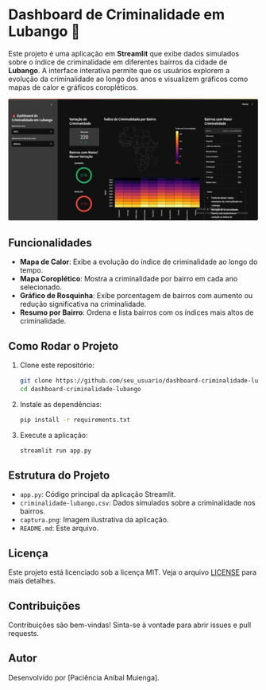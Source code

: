 
# Dashboard de Criminalidade em Lubango 🚨

Este projeto é uma aplicação em **Streamlit** que exibe dados simulados sobre o índice de criminalidade em diferentes bairros da cidade de **Lubango**. A interface interativa permite que os usuários explorem a evolução da criminalidade ao longo dos anos e visualizem gráficos como mapas de calor e gráficos coropléticos.

![Captura de Tela](captura.PNG)

## Funcionalidades
- **Mapa de Calor**: Exibe a evolução do índice de criminalidade ao longo do tempo.
- **Mapa Coroplético**: Mostra a criminalidade por bairro em cada ano selecionado.
- **Gráfico de Rosquinha**: Exibe porcentagem de bairros com aumento ou redução significativa na criminalidade.
- **Resumo por Bairro**: Ordena e lista bairros com os índices mais altos de criminalidade.

## Como Rodar o Projeto
1. Clone este repositório:
    ```bash
    git clone https://github.com/seu_usuario/dashboard-criminalidade-lubango.git
    cd dashboard-criminalidade-lubango
    ```
2. Instale as dependências:
    ```bash
    pip install -r requirements.txt
    ```
3. Execute a aplicação:
    ```bash
    streamlit run app.py
    ```

## Estrutura do Projeto
- `app.py`: Código principal da aplicação Streamlit.
- `criminalidade-lubango.csv`: Dados simulados sobre a criminalidade nos bairros.
- `captura.png`: Imagem ilustrativa da aplicação.
- `README.md`: Este arquivo.

## Licença
Este projeto está licenciado sob a licença MIT. Veja o arquivo [LICENSE](LICENSE) para mais detalhes.

## Contribuições
Contribuições são bem-vindas! Sinta-se à vontade para abrir issues e pull requests.

## Autor
Desenvolvido por [Paciência Aníbal Muienga].
